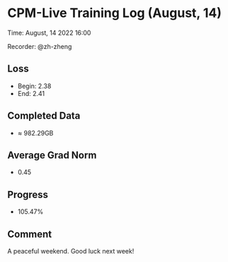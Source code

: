 
# CPM-Live Training Log (August, 14)

Time: August, 14 2022 16:00

Recorder: @zh-zheng

## Loss
- Begin: 2.38
- End: 2.41
	
## Completed Data
- $\approx$ 982.29GB

## Average Grad Norm
- 0.45

## Progress
- 105.47%

## Comment

A peaceful weekend. Good luck next week!
